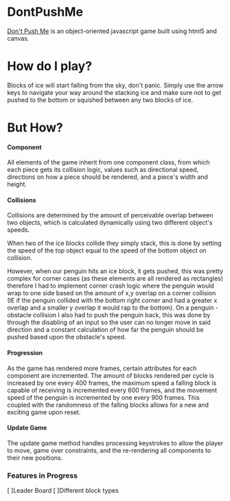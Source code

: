 # DontPushMe

[Don't Push Me](http://christophervh.github.io/DontPushMe/) is an object-oriented javascript game built using html5 and canvas.

# How do I play?

Blocks of ice will start falling from the sky, don't panic. Simply use the arrow keys to navigate your way around the stacking ice and make sure not to get pushed to the bottom or squished between any two blocks of ice.


# But How?

#### Component

All elements of the game inherit from one component class, from which each piece gets its collision logic, values such as directional speed, directions on how a piece should be rendered, and a piece's width and height.

#### Collisions

Collisions are determined by the amount of perceivable overlap between two objects, which is calculated dynamically using two different object's speeds.

When two of the ice blocks collide they simply stack, this is done by setting the speed of the top object equal to the speed of the bottom object on collision.

However, when our penguin hits an ice block, it gets pushed, this was pretty complex for corner cases (as these elements are all rendered as rectangles) therefore I had to implement  corner crash logic where the penguin would wrap to one side based on the amount of x,y overlap on a corner collision (IE if the penguin collided with the bottom right corner and had a greater x overlap and a smaller y overlap it would rap to the bottom).
On a penguin - obstacle collision I also had to push the penguin back, this was done by through the disabling of an input so the user can no longer move in said direction and a constant calculation of how far the penguin should be pushed based upon the obstacle's speed.

#### Progression

As the game has rendered more frames, certain attributes for each component are incremented. The amount of blocks rendered per cycle is increased by one every 400 frames, the maximum speed a falling block is capable of receiving is incremented every 600 frames, and the movement speed of the penguin is incremented by one every 900 frames. This coupled with the randomness of the falling blocks allows for a new and exciting game upon reset.

#### Update Game

The update game method handles processing keystrokes to allow the player to move, game over constraints, and the re-rendering all components to their new positions.

### Features in Progress

[ ]Leader Board
[ ]Different block types
